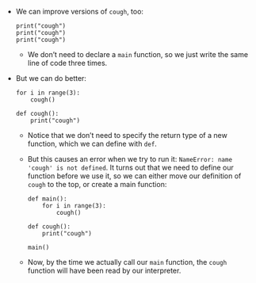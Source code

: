 - We can improve versions of `cough`, too:

      print("cough")
      print("cough")
      print("cough")

  - We don’t need to declare a `main` function, so we just write the same line of code three times.

- But we can do better:

      for i in range(3):
          cough()

      def cough():
          print("cough")

  - Notice that we don’t need to specify the return type of a new function, which we can define with `def`.
  - But this causes an error when we try to run it: `NameError: name 'cough' is not defined`. It turns out that we need to define our function before we use it, so we can either move our definition of `cough` to the top, or create a main function:

        def main():
            for i in range(3):
                cough()

        def cough():
            print("cough")

        main()

  - Now, by the time we actually call our `main` function, the `cough` function will have been read by our interpreter.
